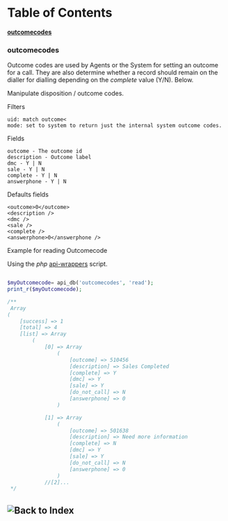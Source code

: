 
# Table of Contents
**[outcomecodes](#outcomecodes)**<br>


### outcomecodes
Outcome codes are used by Agents or the System for setting an outcome for a call.
They are also determine whether a record should remain on the dialler for dialling
depending on the *complete* value (Y/N). Below.


Manipulate disposition / outcome codes.

Filters

	uid: match outcome<
	mode: set to system to return just the internal system outcome codes.

Fields

	outcome - The outcome id
	description - Outcome label
	dmc - Y | N
	sale - Y | N
	complete - Y | N
	answerphone - Y | N

Defaults fields

	<outcome>0</outcome>
	<description />
	<dmc />
	<sale />
	<complete />
	<answerphone>0</answerphone />

Example for reading Outcomecode<br>

Using the *php* [api-wrappers](https://github.com/8x8-dxi/ContactNowAPI/blob/master/includes/api-wrappers.php) script.

```php

$myOutcomecode= api_db('outcomecodes', 'read');
print_r($myOutcomecode);

/**
 Array
(
    [success] => 1
    [total] => 4
    [list] => Array
        (
            [0] => Array
                (
                    [outcome] => 510456
                    [description] => Sales Completed
                    [complete] => Y
                    [dmc] => Y
                    [sale] => Y
                    [do_not_call] => N
                    [answerphone] => 0
                )

            [1] => Array
                (
                    [outcome] => 501638
                    [description] => Need more information
                    [complete] => N
                    [dmc] => Y
                    [sale] => Y
                    [do_not_call] => N
                    [answerphone] => 0
                )
            //[2]...    
 */
```


## ![Back to Index](https://github.com/8x8-dxi/ContactNowAPI/wiki)